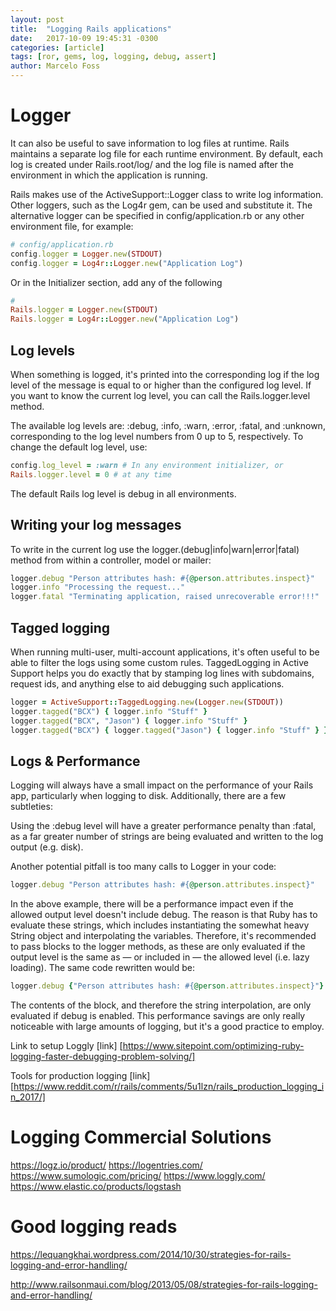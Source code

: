```yaml
---
layout: post
title:  "Logging Rails applications"
date:   2017-10-09 19:45:31 -0300
categories: [article]
tags: [ror, gems, log, logging, debug, assert]
author: Marcelo Foss
---
```


# Logger
It can also be useful to save information to log files at runtime. Rails maintains a separate log file for each runtime environment.
By default, each log is created under Rails.root/log/ and the log file is named after the environment in which the application is running.

Rails makes use of the ActiveSupport::Logger class to write log information. Other loggers, such as  the Log4r gem, can be used and substitute it.
The alternative logger can be specified in config/application.rb or any other environment file, for example:

```ruby
# config/application.rb
config.logger = Logger.new(STDOUT)
config.logger = Log4r::Logger.new("Application Log")
```

Or in the Initializer section, add any of the following

```ruby
#
Rails.logger = Logger.new(STDOUT)
Rails.logger = Log4r::Logger.new("Application Log")
```

## Log levels
When something is logged, it's printed into the corresponding log if the log level of the message is equal to or higher than the configured log level. If you want to know the current log level, you can call the Rails.logger.level method.

The available log levels are: :debug, :info, :warn, :error, :fatal, and :unknown, corresponding to the log level numbers from 0 up to 5, respectively.
To change the default log level, use:

```ruby
config.log_level = :warn # In any environment initializer, or
Rails.logger.level = 0 # at any time
```
The default Rails log level is debug in all environments.

## Writing your log messages
To write in the current log use the logger.(debug|info|warn|error|fatal) method from within a controller, model or mailer:

```ruby
logger.debug "Person attributes hash: #{@person.attributes.inspect}"
logger.info "Processing the request..."
logger.fatal "Terminating application, raised unrecoverable error!!!"
```
## Tagged logging
When running multi-user, multi-account applications, it's often useful to be able to filter the logs using some custom rules. TaggedLogging in Active Support helps you do exactly that by stamping log lines with subdomains, request ids, and anything else to aid debugging such applications.

```ruby
logger = ActiveSupport::TaggedLogging.new(Logger.new(STDOUT))
logger.tagged("BCX") { logger.info "Stuff" }                            # Logs "[BCX] Stuff"
logger.tagged("BCX", "Jason") { logger.info "Stuff" }                   # Logs "[BCX] [Jason] Stuff"
logger.tagged("BCX") { logger.tagged("Jason") { logger.info "Stuff" } } # Logs "[BCX] [Jason] Stuff"
```

## Logs & Performance
Logging will always have a small impact on the performance of your Rails app, particularly when logging to disk. Additionally, there are a few subtleties:

Using the :debug level will have a greater performance penalty than :fatal, as a far greater number of strings are being evaluated and written to the log output (e.g. disk).

Another potential pitfall is too many calls to Logger in your code:

```ruby
logger.debug "Person attributes hash: #{@person.attributes.inspect}"
```

In the above example, there will be a performance impact even if the allowed output level doesn't include debug. The reason is that Ruby has to evaluate these strings, which includes instantiating the somewhat heavy String object and interpolating the variables. Therefore, it's recommended to pass blocks to the logger methods, as these are only evaluated if the output level is the same as — or included in — the allowed level (i.e. lazy loading). The same code rewritten would be:

```ruby
logger.debug {"Person attributes hash: #{@person.attributes.inspect}"}
```

The contents of the block, and therefore the string interpolation, are only evaluated if debug is enabled. This performance savings are only really noticeable with large amounts of logging, but it's a good practice to employ.


Link to setup Loggly [link]
[https://www.sitepoint.com/optimizing-ruby-logging-faster-debugging-problem-solving/]

Tools for production logging [link]
[https://www.reddit.com/r/rails/comments/5u1lzn/rails_production_logging_in_2017/]


# Logging Commercial Solutions
https://logz.io/product/
https://logentries.com/
https://www.sumologic.com/pricing/
https://www.loggly.com/
https://www.elastic.co/products/logstash

# Good logging reads
https://lequangkhai.wordpress.com/2014/10/30/strategies-for-rails-logging-and-error-handling/

http://www.railsonmaui.com/blog/2013/05/08/strategies-for-rails-logging-and-error-handling/
